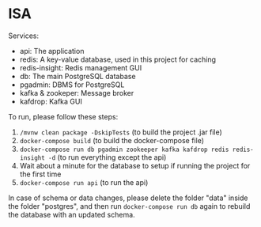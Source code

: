 # ISA

Services:
- api: The application
- redis: A key-value database, used in this project for caching
- redis-insight: Redis management GUI
- db: The main PostgreSQL database
- pgadmin: DBMS for PostgreSQL
- kafka & zookeper: Message broker
- kafdrop: Kafka GUI

To run, please follow these steps:
1. `/mvnw clean package -DskipTests` (to build the project .jar file)
2. `docker-compose build` (to build the docker-compose file)
3. `docker-compose run db pgadmin zookeeper kafka kafdrop redis redis-insight -d` (to run everything except the api)
4. Wait about a minute for the database to setup if running the project for the first time 
5. `docker-compose run api` (to run the api)

In case of schema or data changes, please delete the folder "data" inside the folder "postgres", and then run `docker-compose run db` again to rebuild the database with an updated schema.